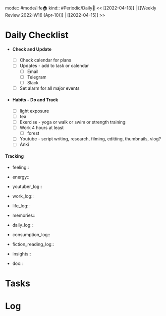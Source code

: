 mode:: #mode/life🏠 
kind:: #Periodic/Daily📅 
<< [[2022-04-13]] | [[Weekly Review 2022-W16 (Apr-10)]]  | [[2022-04-15]] >>

# Daily Checklist
- #### Check and Update
	- [ ] Check calendar for plans
	- [ ] Updates - add to task or calendar
		- [ ] Email
		- [ ] Telegram
		- [ ] Slack
	- [ ] Set alarm for all major events

- #### Habits - Do and Track
	- [ ] light exposure
	- [ ] tea
	- [ ] Exercise - yoga or walk or swim or strength training
	- [ ] Work 4 hours at least
		- [ ] forest
	- [ ] Youtube - script writing, research, filming, editting, thumbnails, vlog?
	- [ ] Anki

#### Tracking
- feeling::
- energy::

- youtuber_log:: 
- work_log:: 
- life_log::
- memories::
- daily_log::

- consumption_log::
- fiction_reading_log::

- insights:: 
- doc::
# Tasks

# Log


